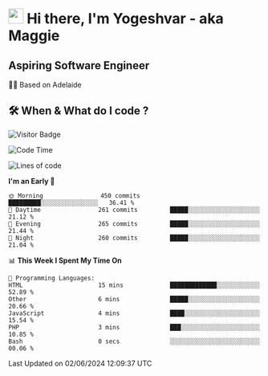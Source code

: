 <h1><img src="https://emojis.slackmojis.com/emojis/images/1531849430/4246/blob-sunglasses.gif?1531849430" width="30"/> Hi there, I'm Yogeshvar - aka Maggie</h1>

## Aspiring Software Engineer
🏂🏻  Based on Adelaide 

## 🛠 When & What do I code ?  

![Visitor Badge](https://visitor-badge.feriirawann.repl.co?username=yogeshvar&repo=yogeshvar&label=Visitors&style=plastic&color=%23457BFF&contentType=svg)

<!--START_SECTION:waka-->
![Code Time](http://img.shields.io/badge/Code%20Time-2%2C901%20hrs%2037%20mins-blue)

![Lines of code](https://img.shields.io/badge/From%20Hello%20World%20I%27ve%20Written-4.2%20million%20lines%20of%20code-blue)

**I'm an Early 🐤** 

```text
🌞 Morning                450 commits         █████████░░░░░░░░░░░░░░░░   36.41 % 
🌆 Daytime                261 commits         █████░░░░░░░░░░░░░░░░░░░░   21.12 % 
🌃 Evening                265 commits         █████░░░░░░░░░░░░░░░░░░░░   21.44 % 
🌙 Night                  260 commits         █████░░░░░░░░░░░░░░░░░░░░   21.04 % 
```


📊 **This Week I Spent My Time On** 

```text
💬 Programming Languages: 
HTML                     15 mins             █████████████░░░░░░░░░░░░   52.89 % 
Other                    6 mins              █████░░░░░░░░░░░░░░░░░░░░   20.66 % 
JavaScript               4 mins              ████░░░░░░░░░░░░░░░░░░░░░   15.54 % 
PHP                      3 mins              ███░░░░░░░░░░░░░░░░░░░░░░   10.85 % 
Bash                     0 secs              ░░░░░░░░░░░░░░░░░░░░░░░░░   00.06 % 
```


 Last Updated on 02/06/2024 12:09:37 UTC
<!--END_SECTION:waka-->
